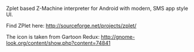 Zplet based Z-Machine interpreter for Android with modern, SMS app style UI.

Find ZPlet here: 
http://sourceforge.net/projects/zplet/

The icon is taken from Gartoon Redux: 
http://gnome-look.org/content/show.php?content=74841